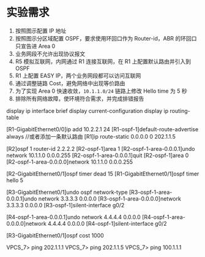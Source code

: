 # 实验需求

1. 按照图示配置 IP 地址
2. 按照图示分区域配置 OSPF，要求使用环回口作为 Router-id，ABR 的环回口只宣告进 Area 0
3. 业务网段不允许出现协议报文
4. R5 模拟互联网，内网通过 R1 连接互联网，在 R1 上配置默认路由并引入到 OSPF
5. R1 上配置 EASY IP，两个业务网段都可以访问互联网
6. 通过调整链路 Cost，避免网络中出现等价路由
7. 为了实现 Area 0 快速收敛，`10.1.1.0/24` 链路上修改 Hello time 为 5 秒
8. 排除所有网络故障，使环境符合需求，并完成排错报告



<R1>display ip interface brief
<R1>display current-configuration
<R1>display ip routing-table

[R1-GigabitEthernet0/0]ip add 10.2.2.1 24
[R1-ospf-1]default-route-advertise always
//或者添加一条默认路由
[R1]ip route-static 0.0.0.0 0 202.1.1.5

[R2]ospf 1 router-id 2.2.2.2
[R2-ospf-1]area 1
[R2-ospf-1-area-0.0.0.1]undo network 10.1.1.0 0.0.0.255
[R2-ospf-1-area-0.0.0.1]quit
[R2-ospf-1]area 0
[R2-ospf-1-area-0.0.0.0]network 10.1.1.0 0.0.0.255

[R2-GigabitEthernet0/1]ospf timer dead 15
[R1-GigabitEthernet0/1]ospf timer hello 5

[R3-GigabitEthernet0/1]undo ospf network-type
[R3-ospf-1-area-0.0.0.1]undo network 3.3.3.3 0.0.0.0
[R3-ospf-1-area-0.0.0.0]network 3.3.3.3 0.0.0.0
[R3-ospf-1]silent-interface g0/2

[R4-ospf-1-area-0.0.0.1]undo network 4.4.4.4 0.0.0.0
[R4-ospf-1-area-0.0.0.0]network 4.4.4.4 0.0.0.0
[R4-ospf-1]silent-interface g0/2

[R3-GigabitEthernet0/1]ospf cost 1000



VPCS_7> ping 202.1.1.1
VPCS_7> ping 202.1.1.5
VPCS_7> ping 100.1.1.1

